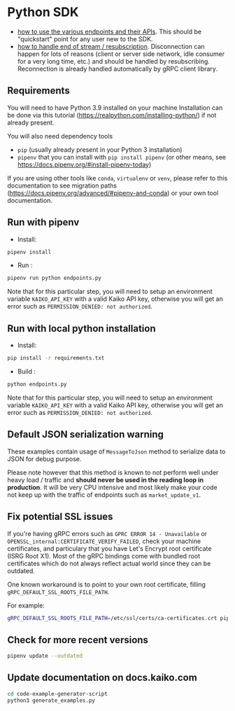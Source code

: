 # Python SDK

- [how to use the various endpoints and their APIs](endpoints.py).
This should be "quickstart" point for any user new to the SDK.
- [how to handle end of stream / resubscription](resubscribe.py).
Disconnection can happen for lots of reasons (client or server side network, idle consumer for a very long time, etc.) and should be handled by resubscribing. Reconnection is already handled automatically by gRPC client library.

## Requirements

You will need to have Python 3.9 installed on your machine
Installation can be done via this tutorial (<https://realpython.com/installing-python/>) if not already present.

You will also need  dependency tools

- `pip` (usually already present in your Python 3 installation)
- `pipenv` that you can install with `pip install pipenv` (or other means, see <https://docs.pipenv.org/#install-pipenv-today>)

If you are using other tools like `conda`, `virtualenv` or `venv`, please refer to this documentation to see migration paths (<https://docs.pipenv.org/advanced/#pipenv-and-conda>) or your own tool documentation.

## Run with pipenv

- Install:

```bash
pipenv install
```

- Run :

```bash
pipenv run python endpoints.py
```

Note that for this particular step, you will need to setup an environment variable `KAIKO_API_KEY` with a valid Kaiko API key, otherwise you will get an error such as `PERMISSION_DENIED: not authorized`.

## Run with local python installation

- Install:

```bash
pip install -r requirements.txt
```

- Build :

```bash
python endpoints.py
```

Note that for this particular step, you will need to setup an environment variable `KAIKO_API_KEY` with a valid Kaiko API key, otherwise you will get an error such as `PERMISSION_DENIED: not authorized`.

## Default JSON serialization warning

These examples contain usage of `MessageToJson` method to serialize data to JSON for debug purpose.

Please note however that this method is known to not perform well under heavy load / traffic and **should never be used in the reading loop in production**. It will be very CPU intensive and most likely make your code not keep up with the traffic of endpoints such as `market_update_v1`.

## Fix potential SSL issues

If you're having gRPC errors such as `GPRC ERROR 14 - Unavailable` or `OPENSSL_internal:CERTIFICATE_VERIFY_FAILED`, check your machine certificates, and particulary that you have Let's Encrypt root certificate (ISRG Root X1).
Most of the gRPC bindings come with bundled root certificates which do not always reflect actual world since they can be outdated.

One known workaround is to point to your own root certificate, filling `gRPC_DEFAULT_SSL_ROOTS_FILE_PATH`.

For example:

```bash
gRPC_DEFAULT_SSL_ROOTS_FILE_PATH=/etc/ssl/certs/ca-certificates.crt pipenv run python main.py
```

## Check for more recent versions

```bash
pipenv update --outdated
```

## Update documentation on docs.kaiko.com

```bash
cd code-example-generator-script
python3 generate_examples.py
```
